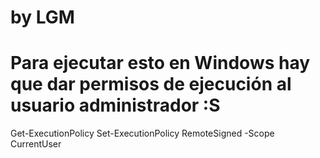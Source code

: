 # by LGM
# Para ejecutar esto en Windows hay que dar permisos de ejecución al usuario administrador :S

Get-ExecutionPolicy
Set-ExecutionPolicy RemoteSigned -Scope CurrentUser
